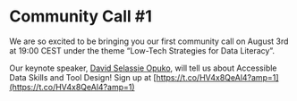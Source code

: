 # Community Call \#1

We are so excited to be bringing you our first community call on August 3rd at 19:00 CEST under the theme “Low-Tech Strategies for Data Literacy”.   
  
Our keynote speaker, [David Selassie Opuko](https://twitter.com/sdopoku), will tell us about Accessible Data Skills and Tool Design! Sign up at [https://t.co/HV4x8QeAl4?amp=1](https://t.co/HV4x8QeAl4?amp=1)

